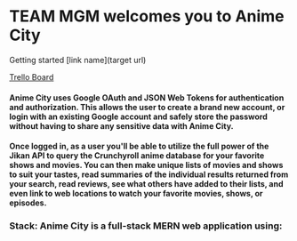 # TEAM MGM welcomes you to Anime City

Getting started [link name](target url)

[Trello Board](https://trello.com/b/ehICj0Kr/weeb-city-anime)

#### Anime City uses Google OAuth and JSON Web Tokens for authentication and authorization. This allows the user to create a brand new account, or login with an existing Google account and safely store the password without having to share any sensitive data with Anime City.

#### Once logged in, as a user you'll be able to utilize the full power of the Jikan API to query the Crunchyroll anime database for your favorite shows and movies. You can then make unique lists of movies and shows to suit your tastes, read summaries of the individual results returned from your search, read reviews, see what others have added to their lists, and even link to web locations to watch your favorite movies, shows, or episodes.

### Stack: Anime City is a full-stack MERN web application using: